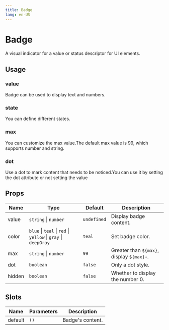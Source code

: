 ```yaml
---
title: Badge
lang: en-US
---
```


# Badge

A visual indicator for a value or status descriptor for UI elements.

## Usage

### value

Badge can be used to display text and numbers.

<demo src="../../../example/badge/value.vue"></demo>

### state

You can define different states.

<demo src="../../../example/badge/states.vue"></demo>

### max

You can customize the max value.The default max value is 99, which supports number and string.

<demo src="../../../example/badge/max.vue"></demo>

### dot

Use a dot to mark content that needs to be noticed.You can use it by setting the dot attribute or not setting the value

<demo src="../../../example/badge/dot.vue"></demo>

## Props

| Name   | Type                                                          | Default     | Description                               |
| ------ | ------------------------------------------------------------- | ----------- | ----------------------------------------- |
| value  | `string` \| `number`                                          | `undefined` | Display badge content.                    |
| color  | `blue` \| `teal` \| `red` \| `yellow` \| `gray` \| `deepGray` | `teal`      | Set badge color.                          |
| max    | `string` \| `number`                                          | `99`        | Greater than `${max}`, display `${max}+`. |
| dot    | `boolean`                                                     | `false`     | Only a dot style.                         |
| hidden | `boolean`                                                     | `false`     | Whether to display the number 0.          |

## Slots

| Name    | Parameters | Description      |
| ------- | ---------- | ---------------- |
| default | `()`       | Badge's content. |
